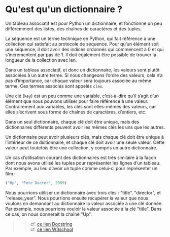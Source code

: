 # Qu'est qu'un dictionnaire ?

Un tableau associatif est pour Python un dictionnaire, et fonctionne un peu différemment des listes, des chaînes de caractères et des tuples.

La séquence est un terme technique en Python, qui fait référence à une collection qui satisfait au protocole de séquence. Pour qu’un élément soit une séquence, il doit avoir des indices ordonnés qui commencent à 0 et qui s’incrémentent par pas de 1. Il doit également être possible de trouver la longueur de la collection avec len.

Dans un tableau associatif, et donc un dictionnaire, les valeurs sont plutôt associées à un autre terme. Si nous changeons l’ordre des valeurs, cela n’a pas d’importance, car chaque valeur sera toujours associée au même terme. Ces termes associés sont appelés `clés`.

Une clé (`key`) est un peu comme une variable, c’est-à-dire qu’il s’agit d’un élément que nous pouvons utiliser pour faire référence à une valeur. Contrairement aux variables, les clés sont elles-mêmes des valeurs, car elles s’écrivent sous forme de chaînes de caractères, d’entiers, etc.

Dans un seul dictionnaire, chaque clé doit être unique, mais des dictionnaires différents peuvent avoir les mêmes clés les uns que les autres.

Un dictionnaire peut avoir plusieurs clés, mais chaque clé doit être unique à l’intérieur de ce dictionnaire, et chaque clé doit avoir une seule valeur. Cette valeur peut toutefois être une collection, y compris un autre dictionnaire.

Un cas d’utilisation courant des dictionnaires est très similaire à la façon dont nous avons utilisé les tuples pour représenter les lignes d’un tableau. Par exemple, au lieu d’avoir un tuple comme celui-ci pour représenter un film :
```py
("Up", "Pete Doctor", 2009)
```
Nous pourrions utiliser un dictionnaire avec trois clés : "title", "director", et "release_year". Nous pourrions ensuite récupérer la valeur que nous voulons en demandant au dictionnaire la valeur associée à une clé donnée. Par exemple, nous pourrions vouloir la valeur associée à la clé "title". Dans ce cas, on nous donnerait la chaîne "Up".


>> cf. [ce lien Docstring](https://www.docstring.fr/glossaire/dictionnaire/)  
cf. [ce lien W3school](https://www.w3schools.com/python/python_dictionaries.asp)